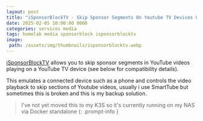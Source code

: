 ```yaml
---
layout: post
title: "iSponsorBlockTV - Skip Sponsor Segments On Youtube TV Devices Using Sponsorblock"
date: 2025-02-05 10:00:00 0000
categories: services media
tags: homelab media sponsorblock isponsorblocktv
image:
 path: /assets/img/thumbnails/isponsorblocktv.webp
---
```


[iSponsorBlockTV](https://github.com/dmunozv04/iSponsorBlockTV) allows you to skip sponsor segments in YouTube videos playing on a YouTube TV device (see below for compatibility details).

This emulates a connected device such as a phone and controls the video playback to skip sections of Youtube videos, usually i use SmartTube but sometimes this is broken and this is my backup solution.

> I've not yet moved this to my K3S so it's currently running on my NAS via Docker standalone
{: .prompt-info }